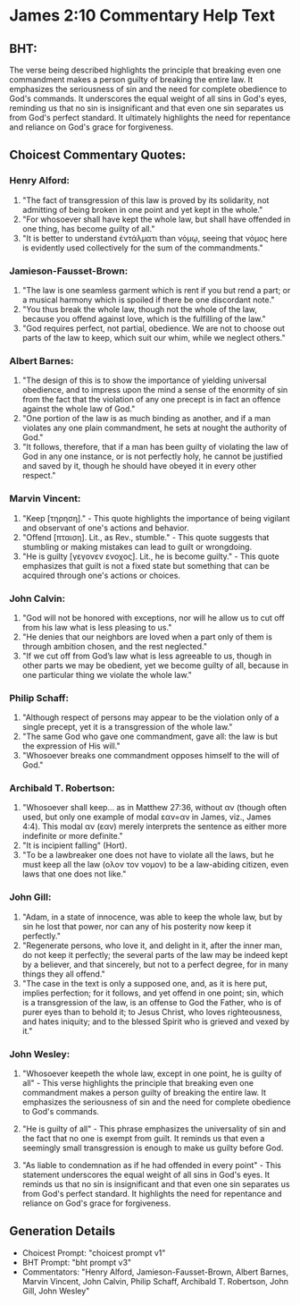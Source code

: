 # James 2:10 Commentary Help Text

## BHT:
The verse being described highlights the principle that breaking even one commandment makes a person guilty of breaking the entire law. It emphasizes the seriousness of sin and the need for complete obedience to God's commands. It underscores the equal weight of all sins in God's eyes, reminding us that no sin is insignificant and that even one sin separates us from God's perfect standard. It ultimately highlights the need for repentance and reliance on God's grace for forgiveness.

## Choicest Commentary Quotes:
### Henry Alford:
1. "The fact of transgression of this law is proved by its solidarity, not admitting of being broken in one point and yet kept in the whole." 
2. "For whosoever shall have kept the whole law, but shall have offended in one thing, has become guilty of all." 
3. "It is better to understand ἐντάλματι than νόμῳ, seeing that νόμος here is evidently used collectively for the sum of the commandments."

### Jamieson-Fausset-Brown:
1. "The law is one seamless garment which is rent if you but rend a part; or a musical harmony which is spoiled if there be one discordant note."
2. "You thus break the whole law, though not the whole of the law, because you offend against love, which is the fulfilling of the law."
3. "God requires perfect, not partial, obedience. We are not to choose out parts of the law to keep, which suit our whim, while we neglect others."

### Albert Barnes:
1. "The design of this is to show the importance of yielding universal obedience, and to impress upon the mind a sense of the enormity of sin from the fact that the violation of any one precept is in fact an offence against the whole law of God."
2. "One portion of the law is as much binding as another, and if a man violates any one plain commandment, he sets at nought the authority of God."
3. "It follows, therefore, that if a man has been guilty of violating the law of God in any one instance, or is not perfectly holy, he cannot be justified and saved by it, though he should have obeyed it in every other respect."

### Marvin Vincent:
1. "Keep [τηρηση]." - This quote highlights the importance of being vigilant and observant of one's actions and behavior.
2. "Offend [πταιση]. Lit., as Rev., stumble." - This quote suggests that stumbling or making mistakes can lead to guilt or wrongdoing.
3. "He is guilty [γεγονεν ενοχος]. Lit., he is become guilty." - This quote emphasizes that guilt is not a fixed state but something that can be acquired through one's actions or choices.

### John Calvin:
1. "God will not be honored with exceptions, nor will he allow us to cut off from his law what is less pleasing to us."
2. "He denies that our neighbors are loved when a part only of them is through ambition chosen, and the rest neglected."
3. "If we cut off from God’s law what is less agreeable to us, though in other parts we may be obedient, yet we become guilty of all, because in one particular thing we violate the whole law."

### Philip Schaff:
1. "Although respect of persons may appear to be the violation only of a single precept, yet it is a transgression of the whole law."
2. "The same God who gave one commandment, gave all: the law is but the expression of His will."
3. "Whosoever breaks one commandment opposes himself to the will of God."

### Archibald T. Robertson:
1. "Whosoever shall keep... as in Matthew 27:36, without αν (though often used, but only one example of modal εαν=αν in James, viz., James 4:4). This modal αν (εαν) merely interprets the sentence as either more indefinite or more definite."
2. "It is incipient falling" (Hort).
3. "To be a lawbreaker one does not have to violate all the laws, but he must keep all the law (ολον τον νομον) to be a law-abiding citizen, even laws that one does not like."

### John Gill:
1. "Adam, in a state of innocence, was able to keep the whole law, but by sin he lost that power, nor can any of his posterity now keep it perfectly."
2. "Regenerate persons, who love it, and delight in it, after the inner man, do not keep it perfectly; the several parts of the law may be indeed kept by a believer, and that sincerely, but not to a perfect degree, for in many things they all offend."
3. "The case in the text is only a supposed one, and, as it is here put, implies perfection; for it follows, and yet offend in one point; sin, which is a transgression of the law, is an offense to God the Father, who is of purer eyes than to behold it; to Jesus Christ, who loves righteousness, and hates iniquity; and to the blessed Spirit who is grieved and vexed by it."

### John Wesley:
1. "Whosoever keepeth the whole law, except in one point, he is guilty of all" - This verse highlights the principle that breaking even one commandment makes a person guilty of breaking the entire law. It emphasizes the seriousness of sin and the need for complete obedience to God's commands.

2. "He is guilty of all" - This phrase emphasizes the universality of sin and the fact that no one is exempt from guilt. It reminds us that even a seemingly small transgression is enough to make us guilty before God.

3. "As liable to condemnation as if he had offended in every point" - This statement underscores the equal weight of all sins in God's eyes. It reminds us that no sin is insignificant and that even one sin separates us from God's perfect standard. It highlights the need for repentance and reliance on God's grace for forgiveness.


## Generation Details
- Choicest Prompt: "choicest prompt v1"
- BHT Prompt: "bht prompt v3"
- Commentators: "Henry Alford, Jamieson-Fausset-Brown, Albert Barnes, Marvin Vincent, John Calvin, Philip Schaff, Archibald T. Robertson, John Gill, John Wesley"
